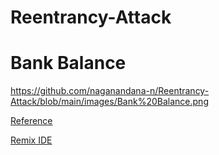 # Reentrancy-Attack

# Bank Balance
https://github.com/naganandana-n/Reentrancy-Attack/blob/main/images/Bank%20Balance.png

[Reference](https://www.youtube.com/watch?v=3sIwIYfeOD8)

[Remix IDE](https://remix.ethereum.org/)
